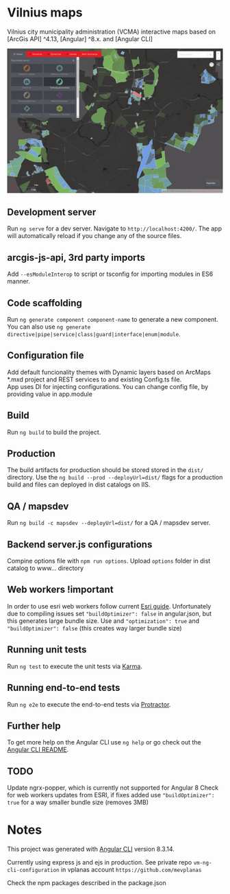 # Vilnius maps

Vilnius city municipality administration (VCMA) interactive maps based on [ArcGis API] ^4.13, [Angular] ^8.x. and [Angular CLI]
 
![screenshot](sreenshot.png)

## Development server

Run `ng serve` for a dev server. Navigate to `http://localhost:4200/`. The app will automatically reload if you change any of the source files.

## arcgis-js-api, 3rd party imports

Add  `--esModuleInterop` to script or tsconfig for importing modules in ES6 manner.

## Code scaffolding

Run `ng generate component component-name` to generate a new component. You can also use `ng generate directive|pipe|service|class|guard|interface|enum|module`.

## Configuration file

Add default funcionality themes with Dynamic layers based on ArcMaps *.mxd project and REST services to and existing Config.ts file.  
App uses DI for injecting configurations. You can change config file, by providing value in app.module

## Build

Run `ng build` to build the project. 

## Production

The build artifacts for production should be stored stored in the `dist/` directory. Use the `ng build --prod --deployUrl=dist/` flags for a production build and files can deployed in dist catalogs on IIS.  

## QA / mapsdev

Run `ng build -c mapsdev --deployUrl=dist/` for a QA / mapsdev server.

## Backend server.js configurations
Compine options file with `npm run options`. Upload `options` folder in dist catalog to www... directory

## Web workers !important
In order to use esri web workers follow current [Esri guide](https://github.com/esri/arcgis-webpack-plugin#usage).
Unfortunately due to compiling issues set `"buildOptimizer": false` in angular.json, but this generates large bundle size.
Use and `"optimization": true` and `"buildOptimizer": false` (this creates way larger bundle size)


## Running unit tests

Run `ng test` to execute the unit tests via [Karma](https://karma-runner.github.io).

## Running end-to-end tests

Run `ng e2e` to execute the end-to-end tests via [Protractor](http://www.protractortest.org/).

## Further help

To get more help on the Angular CLI use `ng help` or go check out the [Angular CLI README](https://github.com/angular/angular-cli/blob/master/README.md).


## TODO
Update ngrx-popper, which is currently not supported for Angular 8
Check for web workers updates from ESRI, if fixes added use  `"buildOptimizer": true` for a way smaller bundle size (removes 3MB)

# Notes

This project was generated with [Angular CLI](https://github.com/angular/angular-cli) version 8.3.14.  


Currently using express js and ejs in production. 
See private repo `vm-ng-cli-configuration` in vplanas account `https://github.com/mevplanas`
  
Check the npm packages described in the package.json  

